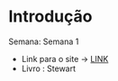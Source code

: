 # Introdução

Semana: Semana 1

- Link para o site $\rightarrow$ [LINK](http://www2.ime.unicamp.br//~ma211/index.php)
- Livro : Stewart